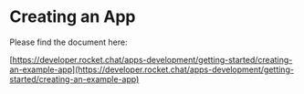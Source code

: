# Creating an App

Please find the document here: 

[https://developer.rocket.chat/apps-development/getting-started/creating-an-example-app](https://developer.rocket.chat/apps-development/getting-started/creating-an-example-app)

